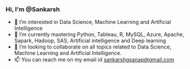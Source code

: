 ### Hi, I'm @Sankarsh
- 👀 I’m interested in Data Science, Machine Learning and Artificial Intelligence
- 🌱 I’m currently mastering Python, Tableau, R, MySQL, Azure, Apache, Sapark, Hadoop, SAS, Artificial intelligence and Deep learning
- 👯 I’m looking to collaborate on all topics related to Data Science, Machine Learning and Artificial Intelligence.
- 📫 You can reach me on my email id sankarshgsanap@gmail.com


